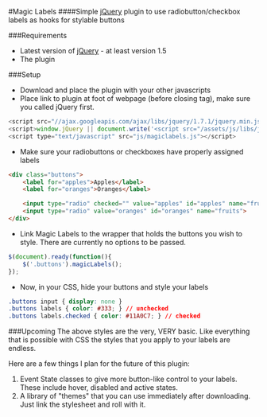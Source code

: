 #Magic Labels
####Simple [jQuery](http://www.jquery.com) plugin to use radiobutton/checkbox labels as hooks for stylable buttons

###Requirements
- Latest version of [jQuery](http://www.jquery.com) - at least version 1.5
- The plugin

###Setup
- Download and place the plugin with your other javascripts
- Place link to plugin at foot of webpage (before closing </body> tag), make sure you called jQuery first.

```javascript
<script src="//ajax.googleapis.com/ajax/libs/jquery/1.7.1/jquery.min.js"></script>
<script>window.jQuery || document.write('<script src="/assets/js/libs/jquery-1.7.1.min.js"><\/script>')</script>
<script type="text/javascript" src="js/magiclabels.js"></script>
```

- Make sure your radiobuttons or checkboxes have properly assigned labels

```html
<div class="buttons">
	<label for="apples">Apples</label>
	<label for="oranges">Oranges</label>

	<input type="radio" checked="" value="apples" id="apples" name="fruits">
	<input type="radio" value="oranges" id="oranges" name="fruits">
</div>
```

- Link Magic Labels to the wrapper that holds the buttons you wish to style. There are currently no options to be passed.

```javascript
$(document).ready(function(){
	$('.buttons').magicLabels();
});
```

- Now, in your CSS, hide your buttons and style your labels

```css
.buttons input { display: none }
.buttons labels { color: #333; } // unchecked
.buttons labels.checked { color: #11A0C7; } // checked
```

###Upcoming
The above styles are the very, VERY basic. Like everything that is possible with CSS the styles that you apply to your labels are endless.

Here are a few things I plan for the future of this plugin:

1. Event State classes to give more button-like control to your labels. These include hover, disabled and active states.
2. A library of "themes" that you can use immediately after downloading. Just link the stylesheet and roll with it.
